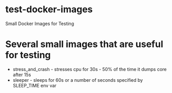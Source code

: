 # test-docker-images
Small Docker Images for Testing

# Several small images that are useful for testing 

* stress_and_crash - stresses cpu for 30s - 50% of the time it dumps core after 15s
* sleeper - sleeps for 60s or a number of seconds specified by SLEEP_TIME env var
